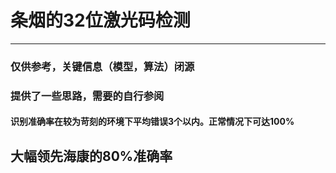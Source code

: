 # 条烟的32位激光码检测

-----------

### 仅供参考，关键信息（模型，算法）闭源
### 提供了一些思路，需要的自行参阅
#### 识别准确率在较为苛刻的环境下平均错误3个以内。正常情况下可达100%
## 大幅领先海康的80%准确率
